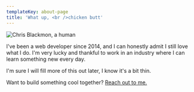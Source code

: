 ```yaml
---
templateKey: about-page
title: 'What up, <br />chicken butt'
---
```

![Chris Blackmon, a human](/img/screencapture-instagram-p-bwiaz9dbvciwpvgzgmw45shsmltzxgxnvetsgo0-2019-06-29-20_35_37.png "Chris Blackmon, a human")

I've been a web developer since 2014, and I can honestly admit I still love what I do. I'm very lucky and thankful to work in an industry where I can learn something new every day.

I'm sure I will fill more of this out later, I know it's a bit thin.

Want to build something cool together? [Reach out to me.](mailto:gossblackmon@gmail.com?subject=Reaching%20out%20from%20your%20website)
